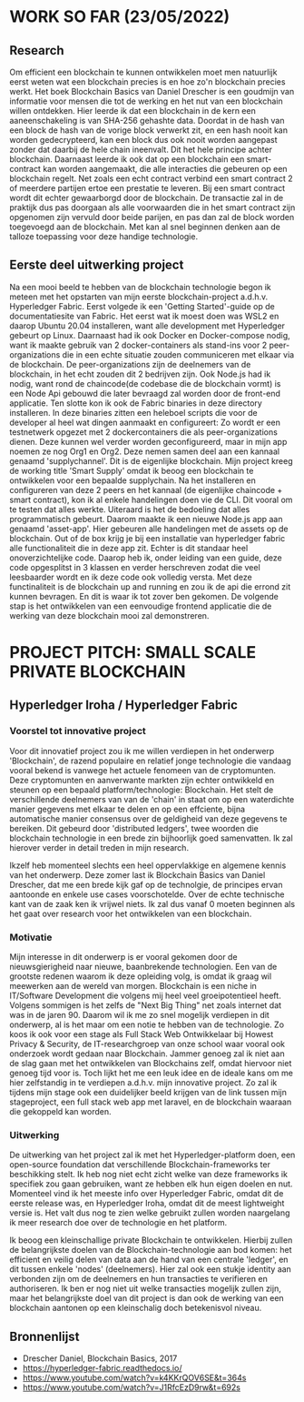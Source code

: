 # WORK SO FAR (23/05/2022)
## Research
Om efficient een blockchain te kunnen ontwikkelen moet men natuurlijk eerst weten wat een blockchain precies is en hoe zo'n blockchain precies werkt.
Het boek Blockchain Basics van Daniel Drescher is een goudmijn van informatie voor mensen die tot de werking en het nut van een blockchain willen ontdekken.
Hier leerde ik dat een blockchain in de kern een aaneenschakeling is van SHA-256 gehashte data. Doordat in de hash van een block de hash van de vorige block verwerkt zit,
en een hash nooit kan worden gedecrypteerd, kan een block dus ook nooit worden aangepast zonder dat daarbij de hele chain ineenvalt. Dit het hele principe achter blockchain.
Daarnaast leerde ik ook dat op een blockchain een smart-contract kan worden aangemaakt, die alle interacties die gebeuren op een blockchain regelt. 
Net zoals een echt contract verbind een smart contract 2 of meerdere partijen ertoe een prestatie te leveren. Bij een smart contract wordt dit echter gewaarborgd door de blockchain.
De transactie zal in de praktijk dus pas doorgaan als alle voorwaarden die in het smart contract zijn opgenomen zijn vervuld door beide parijen, en pas dan zal de block worden
toegevoegd aan de blockchain. Met kan al snel beginnen denken aan de talloze toepassing voor deze handige technologie.

## Eerste deel uitwerking project
Na een mooi beeld te hebben van de blockchain technologie begon ik meteen met het opstarten van mijn eerste blockchain-project a.d.h.v. Hyperledger Fabric.
Eerst volgede ik een 'Getting Started'-guide op de documentatiesite van Fabric. Het eerst wat ik moest doen was WSL2 en daarop Ubuntu 20.04 installeren, want alle development
met Hyperledger gebeurt op Linux. Daarnaast had ik ook Docker en Docker-compose nodig, want ik maakte gebruik van 2 docker-containers als stand-ins voor 2 peer-organizations die in
een echte situatie zouden communiceren met elkaar via de blockchain. De peer-organizations zijn de deelnemers van de blockchain, in het echt zouden dit 2 bedrijven zijn.
Ook Node.js had ik nodig, want rond de chaincode(de codebase die de blockchain vormt) is een Node Api gebouwd die later bevraagd zal worden door de front-end applicatie.
Ten slotte kon ik ook de Fabric binaries in deze directory installeren. In deze binaries zitten een heleboel scripts die voor de developer al heel wat dingen aanmaakt en configureert:
Zo wordt er een testnetwerk opgezet met 2 dockercontainers die als peer-organizations dienen. Deze kunnen wel verder worden geconfigureerd, maar in mijn app noemen ze nog Org1 en Org2.
Deze nemen samen deel aan een kannaal genaamd 'supplychannel'. Dit is de eigenlijke blockchain. Mijn project kreeg de working title 'Smart Supply' omdat ik beoog
een blockchain te ontwikkelen voor een bepaalde supplychain. Na het installeren en configureren van deze 2 peers en het kannaal (de eigenlijke chaincode + smart contract),
kon ik al enkele handelingen doen vie de CLI. Dit vooral om te testen dat alles werkte. Uiteraard is het de bedoeling dat alles programmatisch gebeurt.
Daarom maakte ik een nieuwe Node.js app aan genaamd 'asset-app'. Hier gebeuren alle handelingen met de assets op de blockchain.
Out of de box krijg je bij een installatie van hyperledger fabric alle functionaliteit die in deze app zit. Echter is dit standaar heel onoverzichtelijke code.
Daarop heb ik, onder leiding van een guide, deze code opgesplitst in 3 klassen en verder herschreven zodat die veel leesbaarder wordt en ik deze code ook volledig versta.
Met deze functinaliteit is de blockchain up and running en zou ik de api die errond zit kunnen bevragen. En dit is waar ik tot zover ben gekomen.
De volgende stap is het ontwikkelen van een eenvoudige frontend applicatie die de werking van deze blockchain mooi zal demonstreren. 


# PROJECT PITCH: SMALL SCALE PRIVATE BLOCKCHAIN
## Hyperledger Iroha / Hyperledger Fabric

### Voorstel tot innovative project
Voor dit innovatief project zou ik me willen verdiepen in het onderwerp 'Blockchain', de razend populaire en relatief jonge technologie die vandaag vooral bekend is vanwege het actuele fenomeen van de cryptomunten. Deze cryptomunten en aanverwante markten zijn echter ontwikkeld en steunen op een bepaald platform/technologie: Blockchain. Het stelt de verschillende deelnemers van van de 'chain' in staat om op een waterdichte manier gegevens met elkaar te delen en op een effciente, bijna automatische manier consensus over de geldigheid van deze gegevens te bereiken. Dit gebeurd door 'distributed ledgers', twee woorden die blockchain technologie in een brede zin bijhoorlijk goed samenvatten. Ik zal hierover verder in detail treden in mijn research.

Ikzelf heb momenteel slechts een heel oppervlakkige en algemene kennis van het onderwerp. Deze zomer last ik Blockchain Basics van Daniel Drescher, dat me een brede kijk gaf op de technolgie, de principes ervan aantoonde en enkele use cases voorschotelde. Over de echte technische kant van de zaak ken ik vrijwel niets. Ik zal dus vanaf 0 moeten beginnen als het gaat over research voor het ontwikkelen van een blockchain.

### Motivatie
Mijn interesse in dit onderwerp is er vooral gekomen door de nieuwsgierigheid naar nieuwe, baanbrekende technologien. Een van de grootste redenen waarom ik deze opleiding volg, is omdat ik graag wil meewerken aan de wereld van morgen. Blockchain is een niche in IT/Software Development die volgens mij heel veel groeipotentieel heeft. Volgens sommigen is het zelfs de "Next Big Thing" net zoals internet dat was in de jaren 90. Daarom wil ik me zo snel mogelijk verdiepen in dit onderwerp, al is het maar om een notie te hebben van de technologie. Zo koos ik ook voor een stage als Full Stack Web Ontwikkelaar bij Howest Privacy & Security, de IT-researchgroep van onze school waar vooral ook onderzoek wordt gedaan naar Blockchain. Jammer genoeg zal ik niet aan de slag gaan met het ontwikkelen van Blockchains zelf, omdat hiervoor niet genoeg tijd voor is. Toch lijkt het me een leuk idee en de ideale kans om me hier zelfstandig in te verdiepen a.d.h.v. mijn innovative project.
Zo zal ik tijdens mijn stage ook een duidelijker beeld krijgen van de link tussen mijn stageproject, een full stack web app met laravel, en de blockchain waaraan die gekoppeld kan worden.

### Uitwerking
De uitwerking van het project zal ik met het Hyperledger-platform doen, een open-source foundation dat verschillende Blockchain-frameworks ter beschikking stelt.
Ik heb nog niet echt zicht welke van deze frameworks ik specifiek zou gaan gebruiken, want ze hebben elk hun eigen doelen en nut. Momenteel vind ik het meeste info over Hyperledger Fabric, omdat dit de eerste release was, en Hyperledger Iroha, omdat dit de meest lightweight versie is. Het valt dus nog te zien welke gebruikt zullen worden naargelang ik meer research doe over de technologie en het platform.

Ik beoog een kleinschallige private Blockchain te ontwikkelen. Hierbij zullen de belangrijkste doelen van de Blockchain-technologie aan bod komen: het efficient en veilig delen van data aan de hand van een centrale 'ledger', en dit tussen enkele 'nodes' (deelnemers). Hier zal ook een stukje identity aan verbonden zijn om de deelnemers en hun transacties te verifieren en authoriseren. Ik ben er nog niet uit welke transacties mogelijk zullen zijn, maar het belangrijkste doel van dit project is dan ook de werking van een blockchain aantonen op een kleinschalig doch betekenisvol niveau.

## Bronnenlijst
- Drescher Daniel, Blockchain Basics, 2017
- https://hyperledger-fabric.readthedocs.io/
- https://www.youtube.com/watch?v=k4KKrQOV6SE&t=364s
- https://www.youtube.com/watch?v=J1RfcEzD9rw&t=692s
